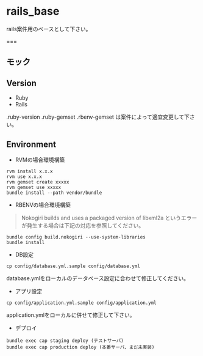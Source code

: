 # rails_base
rails案件用のベースとして下さい。

===
## モック

## Version
* Ruby
* Rails

.ruby-version
.ruby-gemset
.rbenv-gemset
は案件によって適宜変更して下さい。

## Environment
* RVMの場合環境構築
```
rvm install x.x.x
rvm use x.x.x
rvm gemset create xxxxx
rvm gemset use xxxxx
bundle install --path vendor/bundle
```

* RBENVの場合環境構築


> Nokogiri builds and uses a packaged version of libxml2a
というエラーが発生する場合は下記の対応を参照してください。

```
bundle config build.nokogiri --use-system-libraries
bundle install
```
* DB設定
```
cp config/database.yml.sample config/database.yml
```
database.ymlをローカルのデータベース設定に合わせて修正してください。

* アプリ設定
```
cp config/application.yml.sample config/application.yml
```
application.ymlをローカルに併せて修正して下さい。


* デプロイ
```
bundle exec cap staging deploy (テストサーバ)
bundle exec cap production deploy (本番サーバ、まだ未実装)
```


